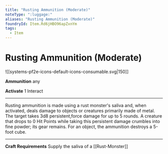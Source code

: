 ```yaml
---
title: "Rusting Ammunition (Moderate)"
noteType: ":luggage:"
aliases: "Rusting Ammunition (Moderate)"
foundryId: Item.Rd6jHBO96apZxnYm
tags:
  - Item
---
```


# Rusting Ammunition (Moderate)
![[systems-pf2e-icons-default-icons-consumable.svg|150]]

**Ammunition** any

**Activate** 1 Interact

* * *

Rusting ammunition is made using a rust monster's saliva and, when activated, deals damage to objects or creatures primarily made of metal. The target takes 3d8 persistent,force damage for up to 5 rounds. A creature that drops to 0 Hit Points while taking this persistent damage crumbles into fine powder; its gear remains. For an object, the ammunition destroys a 5-foot cube.

* * *

**Craft Requirements** Supply the saliva of a [[Rust-Monster]]
